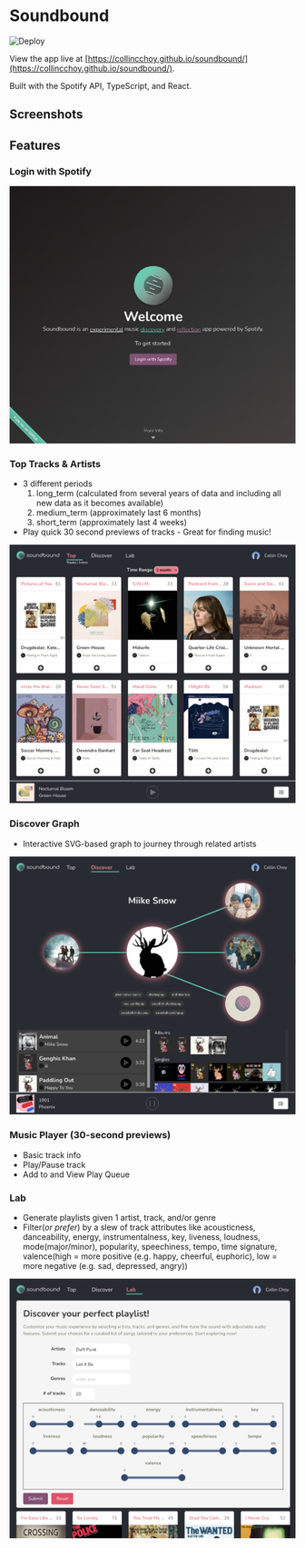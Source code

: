 # **Soundbound**

![Deploy](https://github.com/collincchoy/soundbound/workflows/Deploy/badge.svg)

View the app live at [https://collincchoy.github.io/soundbound/](https://collincchoy.github.io/soundbound/).

Built with the Spotify API, TypeScript, and React.

## Screenshots

## Features

### Login with Spotify

<img src="public/screenshots/welcome-page.png" >

### Top Tracks & Artists
  - 3 different periods
    1. long_term (calculated from several years of data and including all new data as it becomes available)
    2. medium_term (approximately last 6 months)
    3. short_term (approximately last 4 weeks)
  - Play quick 30 second previews of tracks - Great for finding music!

<img src="public/screenshots/top-tracks-page.png" >

### Discover Graph
  - Interactive SVG-based graph to journey through related artists

<img src="public/screenshots/discover-page.png" >

### Music Player (30-second previews)
  - Basic track info
  - Play/Pause track
  - Add to and View Play Queue

### Lab
  - Generate playlists given 1 artist, track, and/or genre
  - Filter(_or prefer_) by a slew of track attributes like acousticness, danceability, energy, instrumentalness, key, liveness, loudness, mode(major/minor), popularity, speechiness, tempo, time signature, valence(high = more positive (e.g. happy, cheerful, euphoric), low = more negative (e.g. sad, depressed, angry))

<img src="public/screenshots/lab-page.png" >
